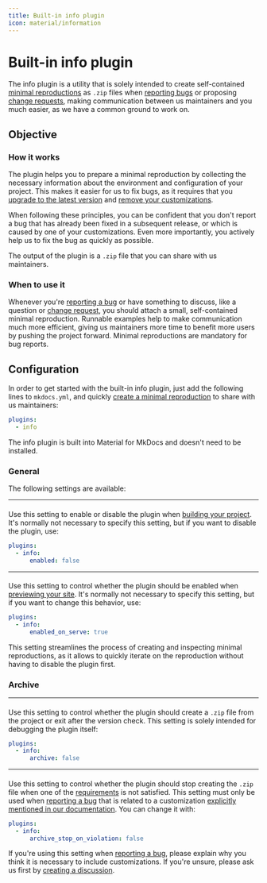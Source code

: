 ```yaml
---
title: Built-in info plugin
icon: material/information
---
```


# Built-in info plugin

The info plugin is a utility that is solely intended to create self-contained
[minimal reproductions] as `.zip` files when [reporting bugs] or proposing
[change requests], making communication between us maintainers and you much
easier, as we have a common ground to work on.

  [minimal reproductions]: ../guides/creating-a-reproduction.md
  [reporting bugs]: ../contributing/reporting-a-bug.md
  [change requests]: ../contributing/requesting-a-change.md

## Objective

### How it works

The plugin helps you to prepare a minimal reproduction by collecting the
necessary information about the environment and configuration of your project.
This makes it easier for us to fix bugs, as it requires that you
[upgrade to the latest version] and [remove your customizations].

When following these principles, you can be confident that you don't report a
bug that has already been fixed in a subsequent release, or which is caused by
one of your customizations. Even more importantly, you actively help
us to fix the bug as quickly as possible.

The output of the plugin is a `.zip` file that you can share with us maintainers.

  [Upgrade to the latest version]: ../contributing/reporting-a-bug.md#upgrade-to-latest-version
  [Remove your customizations]: ../contributing/reporting-a-bug.md#remove-customizations


### When to use it

Whenever you're [reporting a bug][reporting bugs] or have something to discuss,
like a question or [change request][change requests], you should attach
a small, self-contained minimal reproduction. Runnable examples help to make
communication much more efficient, giving us maintainers more time to benefit
more users by pushing the project forward. Minimal reproductions are mandatory
for bug reports.

## Configuration

<!-- md:version 9.0.0 -->
<!-- md:flag plugin [info] – built-in -->

In order to get started with the built-in info plugin, just add the following
lines to `mkdocs.yml`, and quickly [create a minimal reproduction] to share
with us maintainers:

``` yaml
plugins:
  - info
```

The info plugin is built into Material for MkDocs and doesn't need to be
installed.

  [info]: info.md
  [create a minimal reproduction]: ../guides/creating-a-reproduction.md

### General

The following settings are available:

---

#### <!-- md:setting config.enabled -->

<!-- md:version 9.0.0 -->
<!-- md:default `true` -->

Use this setting to enable or disable the plugin when [building your project].
It's normally not necessary to specify this setting, but if you want to disable
the plugin, use:

``` yaml
plugins:
  - info:
      enabled: false
```

  [building your project]: ../creating-your-site.md#building-your-site

---

#### <!-- md:setting config.enabled_on_serve -->

<!-- md:version 9.0.6 -->
<!-- md:default `false` -->

Use this setting to control whether the plugin should be enabled when
[previewing your site]. It's normally not necessary to specify this setting,
but if you want to change this behavior, use:

``` yaml
plugins:
  - info:
      enabled_on_serve: true
```

This setting streamlines the process of creating and inspecting minimal
reproductions, as it allows to quickly iterate on the reproduction without
having to disable the plugin first.

  [previewing your site]: ../creating-your-site.md#previewing-as-you-write

### Archive

---

#### <!-- md:setting config.archive -->

<!-- md:version 9.0.0 -->
<!-- md:default `true` -->

Use this setting to control whether the plugin should create a `.zip` file
from the project or exit after the version check. This setting is solely
intended for debugging the plugin itself:

``` yaml
plugins:
  - info:
      archive: false
```

---

#### <!-- md:setting config.archive_stop_on_violation -->

<!-- md:version 9.0.0 -->
<!-- md:default `true` -->

Use this setting to control whether the plugin should stop creating the `.zip`
file when one of the [requirements] is not satisfied. This setting must only be
used when [reporting a bug][reporting bugs] that is related to a customization
[explicitly mentioned in our documentation]. You can change it with:

``` yaml
plugins:
  - info:
      archive_stop_on_violation: false
```

If you're using this setting when [reporting a bug][reporting bugs], please
explain why you think it is necessary to include customizations. If you're
unsure, please ask us first by [creating a discussion].

  [requirements]: #how-it-works
  [explicitly mentioned in our documentation]: ?q=%22extends+base%22
  [creating a discussion]: https://github.com/squidfunk/mkdocs-material/discussions
